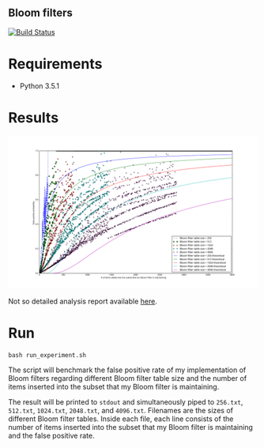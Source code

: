 Bloom filters
---

[![Build Status](https://travis-ci.org/zizhengwu/bloom-filters.svg?branch=master)](https://travis-ci.org/zizhengwu/bloom-filters)

# Requirements

- Python 3.5.1

# Results

![](README-static/result.svg)

Not so detailed analysis report available [here](bloom-filters.pdf).

# Run

```
bash run_experiment.sh
```

The script will benchmark the false positive rate of my implementation of Bloom filters regarding different Bloom filter table size and the number of items inserted into the subset that my Bloom filter is maintaining.

The result will be printed to `stdout` and simultaneously piped to `256.txt`, `512.txt`, `1024.txt`, `2048.txt`, and `4096.txt`. Filenames are the sizes of different Bloom filter tables. Inside each file, each line consists of the number of items inserted into the subset that my Bloom filter is maintaining and the false positive rate.
